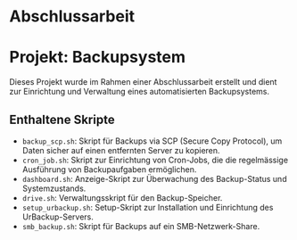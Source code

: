 # Abschlussarbeit

# Projekt:  Backupsystem

Dieses Projekt wurde im Rahmen einer Abschlussarbeit erstellt und dient zur Einrichtung und Verwaltung eines automatisierten Backupsystems. 

## Enthaltene Skripte

- `backup_scp.sh`: Skript für Backups via SCP (Secure Copy Protocol), um Daten sicher auf einen entfernten Server zu kopieren.
- `cron_job.sh`: Skript zur Einrichtung von Cron-Jobs, die die regelmässige Ausführung von Backupaufgaben ermöglichen.
- `dashboard.sh`: Anzeige-Skript zur Überwachung des Backup-Status und Systemzustands.
- `drive.sh`: Verwaltungsskript für den Backup-Speicher.
- `setup_urbackup.sh`: Setup-Skript zur Installation und Einrichtung des UrBackup-Servers.
- `smb_backup.sh`: Skript für Backups auf ein SMB-Netzwerk-Share.



